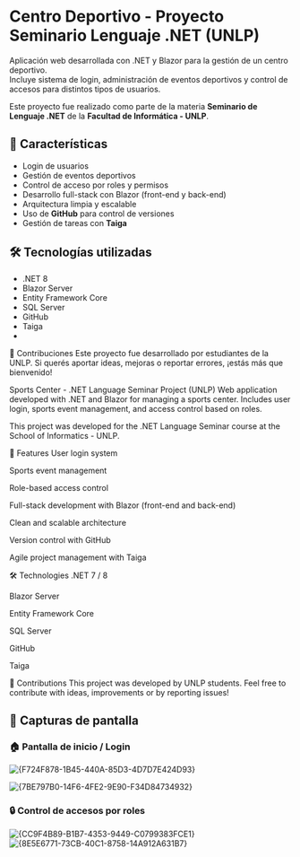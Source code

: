 # Centro Deportivo - Proyecto Seminario Lenguaje .NET (UNLP)

Aplicación web desarrollada con .NET y Blazor para la gestión de un centro deportivo.  
Incluye sistema de login, administración de eventos deportivos y control de accesos para distintos tipos de usuarios.

Este proyecto fue realizado como parte de la materia **Seminario de Lenguaje .NET** de la **Facultad de Informática - UNLP**.

## 🚀 Características

- Login de usuarios
- Gestión de eventos deportivos
- Control de acceso por roles y permisos
- Desarrollo full-stack con Blazor (front-end y back-end)
- Arquitectura limpia y escalable
- Uso de **GitHub** para control de versiones
- Gestión de tareas con **Taiga**

## 🛠️ Tecnologías utilizadas

- .NET 8
- Blazor Server
- Entity Framework Core
- SQL Server
- GitHub
- Taiga
- 
🙌 Contribuciones
Este proyecto fue desarrollado por estudiantes de la UNLP.
Si querés aportar ideas, mejoras o reportar errores, ¡estás más que bienvenido!

  

  Sports Center - .NET Language Seminar Project (UNLP)
Web application developed with .NET and Blazor for managing a sports center.
Includes user login, sports event management, and access control based on roles.

This project was developed for the .NET Language Seminar course at the School of Informatics - UNLP.

🚀 Features
User login system

Sports event management

Role-based access control

Full-stack development with Blazor (front-end and back-end)

Clean and scalable architecture

Version control with GitHub

Agile project management with Taiga

🛠️ Technologies
.NET 7 / 8

Blazor Server

Entity Framework Core

SQL Server

GitHub

Taiga

🙌 Contributions
This project was developed by UNLP students.
Feel free to contribute with ideas, improvements or by reporting issues!

## 📸 Capturas de pantalla

### 🏠 Pantalla de inicio / Login


![{F724F878-1B45-440A-85D3-4D7D7E424D93}](https://github.com/user-attachments/assets/89ea5a93-4e3d-4227-8358-f3052e0f52c2)

![{7BE797B0-14F6-4FE2-9E90-F34D84734932}](https://github.com/user-attachments/assets/6573aca4-8ac0-442f-9cf0-6f8d0007115f)

### 🔒 Control de accesos por roles
![{CC9F4B89-B1B7-4353-9449-C0799383FCE1}](https://github.com/user-attachments/assets/93ad19cf-28aa-4a2e-a0ab-bb875e5727be)
![{8E5E6771-73CB-40C1-8758-14A912A631B7}](https://github.com/user-attachments/assets/53db90ee-c980-46da-acb1-08595db43c7d)


